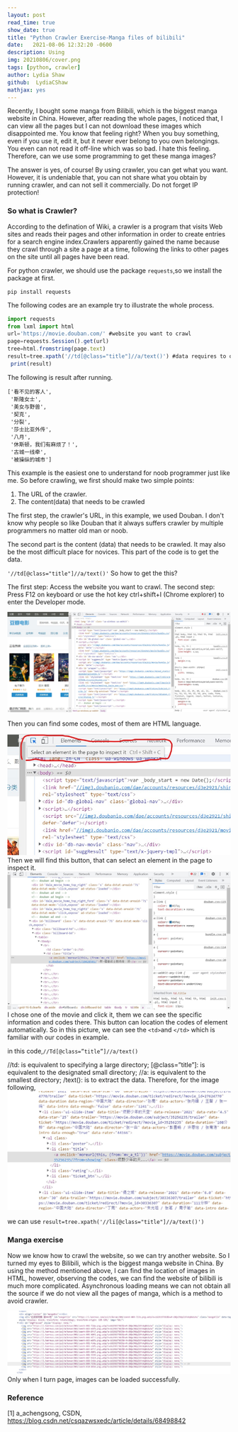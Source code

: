 ```yaml
---
layout: post
read_time: true
show_date: true
title: "Python Crawler Exercise-Manga files of bilibili"
date:   2021-08-06 12:32:20 -0600
description: Using 
img: 20210806/cover.png
tags: [python, crawler]
author: Lydia Shaw
github:  LydiaCShaw
mathjax: yes
---
```

Recently, I bought some manga from Bilibili, which is the biggest manga website in China. However, after reading the whole pages, I noticed that, I can view all the pages but I can not download these images which disappointed me. You know that feeling right? When you buy something, even if you use it, edit it, but it never ever belong to you own belongings. You even can not read it off-line which was so bad. I hate this feeling. Therefore, can we use some programming to get these manga images?

The answer is yes, of course! By using crawler, you can get what you want. However, it is undeniable that, you can not share what you obtain by running crawler, and can not sell it commercially. Do not forget IP protection!

### So what is Crawler?

According to the defination of Wiki, a crawler is a program that visits Web sites and reads their pages and other information in order to create entries for a search engine index.Crawlers apparently gained the name because they crawl through a site a page at a time, following the links to other pages on the site until all pages have been read. 

For python crawler, we should use the package  `requests`,so we install the package at first.
```
pip install requests
```
The following codes are an example try to illustrate the whole process.
```javascript
import requests
from lxml import html
url='https://movie.douban.com/' #website you want to crawl
page=requests.Session().get(url) 
tree=html.fromstring(page.text) 
result=tree.xpath('//td[@class="title"]//a/text()') #data requires to obtain
 print(result)
```
The following is result after running.
```
['看不见的客人',
 '斯隆女士',
 '美女与野兽',
 '契克',
 '分裂',
 '莎士比亚外传',
 '八月',
 '休斯顿，我们有麻烦了！',
 '古城一线牵',
 '被操纵的城市']
 ```
This example is the easiest one to understand for noob programmer just like me. So before crawling, we first should make two simple points:
1. The URL of the crawler.
2. The content(data) that needs to be crawled

The first step, the crawler's URL, in this example, we used Douban. I don't know why people so like Douban that it always suffers crawler by multiple programmers no matter old man or noob.

The second part is the content (data) that needs to be crawled.
It may also be the most difficult place for novices. This part of the code is to get the data.

`'//td[@class="title"]//a/text()'`
So how to get the this?

The first step: Access the website you want to crawl.
The second step: Press F12 on keyboard or use the hot key ctrl+shift+I (Chrome explorer) to enter the Developer mode.

![image](.\assets\img\posts\20210806\douban.jpg)

Then you can find some codes, most of them are HTML language.

![image](.\assets\img\posts\20210806\press.jpg)
Then we will find this button, that can select an element in the page to inspect it.
![image](.\assets\img\posts\20210806\xinshiji.jpg)
I chose one of the movie and click it, them we can see the specific information and codes there. This button can location the codes of element automatically.
So in this picture, we can see the `<td>`and `</td>` which is familiar with our codes in example.

in this code,`//Td[@class=”title”]//a/text()`

//td:  is equivalent to specifying a large directory;
[@class=”title”]:  is equivalent to the designated small directory;
//a: is equivalent to the smallest directory;
/text(): is to extract the data.
Therefore, for the image following,
![image](.\assets\img\posts\20210806\li.jpg)

we can use `result=tree.xpath('//li[@class="title"]//a/text()')`

### Manga exercise
Now we know how to crawl the website, so we can try another website. So I turned my eyes to Bilibili, which is the biggest manga website in China.
By using the method mentioned above, I can find the location of images in HTML, however, observing the codes, we can find the website of bilibili is much more complicated. Asynchronous loading means we can not obtain all the source if we do not view all the pages of manga, which is a method to avoid crawler.

![image](.\assets\img\posts\20210806\01.jpg)
Only when I turn page, images can be loaded successfully.


### Reference
[1] a_achengsong, CSDN, https://blog.csdn.net/csqazwsxedc/article/details/68498842


 
 
